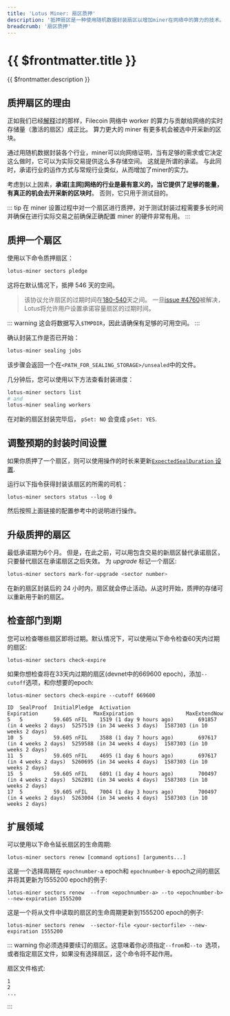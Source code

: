 ```yaml
---
title: 'Lotus Miner: 扇区质押'
description: '抵押扇区是一种使用随机数据封装扇区以增加miner在网络中的算力的技术。本指南涵盖了将已质押过的扇区创建和升级到可用状态的动机和步骤。'
breadcrumb: '扇区质押'
---
```


# {{ $frontmatter.title }}

{{ $frontmatter.description }}

## 质押扇区的理由

正如我们已经[解释](../how-mining-works.md#付出与回报)过的那样，Filecoin 网络中 worker 的算力与贡献给网络的实时存储量（激活的扇区）成正比。 算力更大的 miner 有更多机会被选中开采新的区块。

通过用随机数据封装各个行业，miner可以向网络证明，当有足够的需求或它决定这么做时，它可以为实际交易提供这么多存储空间。 这就是所谓的承诺。 与此同时，承诺行业的运作方式与常规行业类似，从而增加了miner的实力。  

考虑到以上因素，**承诺[主网]网络的行业是最有意义的，当它提供了足够的能量，有真正的机会去开采新的区块时**。 否则，它只用于测试目的。

::: tip
在 miner 设置过程中对一个扇区进行质押，对于测试封装过程需要多长时间并确保在进行实际交易之前确保正确配置 miner 的硬件非常有用。
:::

## 质押一个扇区

使用以下命令质押扇区：

```sh
lotus-miner sectors pledge
```

这将在默认情况下，抵押 546 天的空间。

> 该协议允许扇区的过期时间在[180-540](https://github.com/filecoin-project/specs-actors/blob/73e0409ac77c918c8fc91681c250a710c4b9a374/actors/builtin/miner/policy.go#L201-L206)天之间。 一旦[issue #4760](https://github.com/filecoin-project/lotus/issues/4760)被解决，Lotus将允许用户设置承诺容量扇区的过期时间。

::: warning
这会将数据写入`$TMPDIR`，因此请确保有足够的可用空间。
:::

确认封装工作是否已开始：

```sh
lotus-miner sealing jobs
```

该步骤会返回一个在`<PATH_FOR_SEALING_STORAGE>/unsealed`中的文件。

几分钟后，您可以使用以下方法查看封装进度：

```sh
lotus-miner sectors list
# and
lotus-miner sealing workers
```

在对新的扇区封装完毕后， `pSet: NO` 会变成 `pSet: YES`.

## 调整预期的封装时间设置

如果你质押了一个扇区，则可以使用操作的时长来更新[`ExpectedSealDuration` 设置](miner-configuration.md#交易完成部分).

运行以下指令获得封装该扇区的所需的司机：

```
lotus-miner sectors status --log 0
```

然后按照上面链接的配置参考中的说明进行操作。

## 升级质押的扇区

最低承诺期为6个月。 但是，在此之前，可以用包含交易的新扇区替代承诺扇区，只要替代扇区在承诺扇区之后失效。 为 _upgrade_ 标记一个扇区:

```sh
lotus-miner sectors mark-for-upgrade <sector number>
```

在新的扇区封装后的 24 小时内，扇区就会停止活动。从这时开始，质押的存储可以重新用于新的扇区。

## 检查部门到期

您可以检查哪些扇区即将过期。默认情况下，可以使用以下命令检查60天内过期的扇区:

```shell
lotus-miner sectors check-expire
```

如果你想检查将在33天内过期的扇区(devnet中的669600 epoch)，添加`--cutoff`选项，和你想要的epoch:

```shell with-output
lotus-miner sectors check-expire --cutoff 669600
```

```shell output
ID  SealProof  InitialPledge  Activation                      Expiration                  MaxExpiration                 MaxExtendNow                  
5   5          59.605 nFIL    1519 (1 day 9 hours ago)        691857 (in 4 weeks 2 days)  5257519 (in 34 weeks 3 days)  1587303 (in 10 weeks 2 days)  
10  5          59.605 nFIL    3588 (1 day 7 hours ago)        697617 (in 4 weeks 2 days)  5259588 (in 34 weeks 4 days)  1587303 (in 10 weeks 2 days)  
11  5          59.605 nFIL    4695 (1 day 6 hours ago)        697617 (in 4 weeks 2 days)  5260695 (in 34 weeks 4 days)  1587303 (in 10 weeks 2 days)  
15  5          59.605 nFIL    6891 (1 day 4 hours ago)        700497 (in 4 weeks 2 days)  5262891 (in 34 weeks 4 days)  1587303 (in 10 weeks 2 days)  
17  5          59.605 nFIL    7004 (1 day 3 hours ago)        700497 (in 4 weeks 2 days)  5263004 (in 34 weeks 4 days)  1587303 (in 10 weeks 2 days)
```

## 扩展领域

可以使用以下命令延长扇区的生命周期:

```shell
lotus-miner sectors renew [command options] [arguments...]
```

这是一个选择周期在 `epochnumber-a` epoch和 `epochnumber-b` epoch之间的扇区并将其更新为1555200 epoch的例子:

```shell
lotus-miner sectors renew  --from <epochnumber-a> --to <epochnumber-b> --new-expiration 1555200
```

这是一个将从文件中读取的扇区的生命周期更新到1555200 epoch的例子:

```shell
lotus-miner sectors renew  --sector-file <your-sectorfile> --new-expiration 1555200
```

::: warning
你必须选择要续订的扇区。这意味着你必须指定`--from`和`--to `选项，或者指定扇区文件，如果没有选择扇区，这个命令将不起作用。

扇区文件格式:

```  
1  
2  
...
```  
:::
